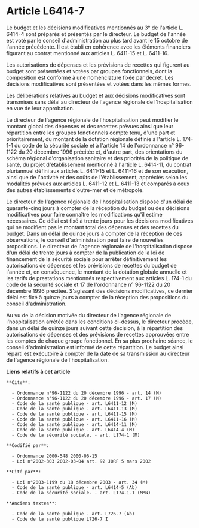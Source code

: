 # Article L6414-7

Le budget et les décisions modificatives mentionnés au 3° de l'article L. 6414-4 sont préparés et présentés par le directeur.
Le budget de l'année est voté par le conseil d'administration au plus tard avant le 15 octobre de l'année précédente. Il est
établi en cohérence avec les éléments financiers figurant au contrat mentionné aux articles L. 6411-15 et L. 6411-16.

Les autorisations de dépenses et les prévisions de recettes qui figurent au budget sont présentées et votées par groupes
fonctionnels, dont la composition est conforme à une nomenclature fixée par décret. Les décisions modificatives sont
présentées et votées dans les mêmes formes.

Les délibérations relatives au budget et aux décisions modificatives sont transmises sans délai au directeur de l'agence
régionale de l'hospitalisation en vue de leur approbation.

Le directeur de l'agence régionale de l'hospitalisation peut modifier le montant global des dépenses et des recettes prévues
ainsi que leur répartition entre les groupes fonctionnels compte tenu, d'une part et prioritairement, du montant de la
dotation régionale définie à l'article L. 174-1-1 du code de la sécurité sociale et à l'article 14 de l'ordonnance n° 96-1122
du 20 décembre 1996 précitée et, d'autre part, des orientations du schéma régional d'organisation sanitaire et des priorités
de la politique de santé, du projet d'établissement mentionné à l'article L. 6414-11, du contrat pluriannuel défini aux
articles L. 6411-15 et L. 6411-16 et de son exécution, ainsi que de l'activité et des coûts de l'établissement, appréciés
selon les modalités prévues aux articles L. 6411-12 et L. 6411-13 et comparés à ceux des autres établissements d'outre-mer et
de métropole.

Le directeur de l'agence régionale de l'hospitalisation dispose d'un délai de quarante-cinq jours à compter de la réception
du budget ou des décisions modificatives pour faire connaître les modifications qu'il estime nécessaires. Ce délai est fixé à
trente jours pour les décisions modificatives qui ne modifient pas le montant total des dépenses et des recettes du budget.
Dans un délai de quinze jours à compter de la réception de ces observations, le conseil d'administration peut faire de
nouvelles propositions. Le directeur de l'agence régionale de l'hospitalisation dispose d'un délai de trente jours à compter
de la publication de la loi de financement de la sécurité sociale pour arrêter définitivement les autorisations de dépenses
et les prévisions de recettes du budget de l'année et, en conséquence, le montant de la dotation globale annuelle et les
tarifs de prestations mentionnés respectivement aux articles L. 174-1 du code de la sécurité sociale et 17 de l'ordonnance n°
96-1122 du 20 décembre 1996 précitée. S'agissant des décisions modificatives, ce dernier délai est fixé à quinze jours à
compter de la réception des propositions du conseil d'administration.

Au vu de la décision motivée du directeur de l'agence régionale de l'hospitalisation arrêtée dans les conditions ci-dessus,
le directeur procède, dans un délai de quinze jours suivant cette décision, à la répartition des autorisations de dépenses et
des prévisions de recettes approuvées entre les comptes de chaque groupe fonctionnel. En sa plus prochaine séance, le conseil
d'administration est informé de cette répartition. Le budget ainsi réparti est exécutoire à compter de la date de sa
transmission au directeur de l'agence régionale de l'hospitalisation.

**Liens relatifs à cet article**

	**Cite**:

	  - Ordonnance n°96-1122 du 20 décembre 1996 - art. 14 (M)
	  - Ordonnance n°96-1122 du 20 décembre 1996 - art. 17 (M)
	  - Code de la santé publique - art. L6411-12 (M)
	  - Code de la santé publique - art. L6411-13 (M)
	  - Code de la santé publique - art. L6411-15 (M)
	  - Code de la santé publique - art. L6411-16 (M)
	  - Code de la santé publique - art. L6414-11 (M)
	  - Code de la santé publique - art. L6414-4 (M)
	  - Code de la sécurité sociale. - art. L174-1 (M)

	**Codifié par**:

	  - Ordonnance 2000-548 2000-06-15
	  - Loi n°2002-303 2002-03-04 art. 92 JORF 5 mars 2002

	**Cité par**:

	  - Loi n°2003-1199 du 18 décembre 2003 - art. 34 (M)
	  - Code de la santé publique - art. L6414-5 (Ab)
	  - Code de la sécurité sociale. - art. L174-1-1 (MMN)

	**Anciens textes**:

	  - Code de la santé publique - art. L726-7 (Ab)
	  - Code de la santé publique L726-7 I
